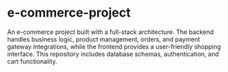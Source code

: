 # e-commerce-project
An e-commerce project built with a full-stack architecture. The backend handles business logic, product management, orders, and payment gateway integrations, while the frontend provides a user-friendly shopping interface. This repository includes database schemas, authentication, and cart functionality.

